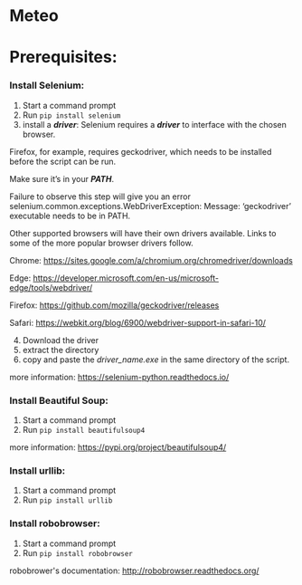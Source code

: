 # Meteo

# Prerequisites:

### Install Selenium: 
1. Start a command prompt
2. Run `pip install selenium`
3. install a ***driver***:
Selenium requires a ***driver*** to interface with the chosen browser. 

Firefox, for example, requires geckodriver, which needs to be installed before the script can be run. 

Make sure it’s in your ***PATH***.

Failure to observe this step will give you an error selenium.common.exceptions.WebDriverException: Message: ‘geckodriver’ executable needs to be in PATH.

Other supported browsers will have their own drivers available. 
Links to some of the more popular browser drivers follow.

Chrome:     https://sites.google.com/a/chromium.org/chromedriver/downloads

Edge: 	https://developer.microsoft.com/en-us/microsoft-edge/tools/webdriver/

Firefox: 	https://github.com/mozilla/geckodriver/releases

Safari: 	https://webkit.org/blog/6900/webdriver-support-in-safari-10/

4. Download the driver 
5. extract the directory 
6. copy and paste the *driver_name.exe* in the same directory of the script.

more information: https://selenium-python.readthedocs.io/

### Install Beautiful Soup:
1. Start a command prompt
2. Run `pip install beautifulsoup4`

more information: https://pypi.org/project/beautifulsoup4/

### Install urllib:
1. Start a command prompt
2. Run `pip install urllib`

### Install robobrowser:
1. Start a command prompt
2. Run `pip install robobrowser`

robobrower's documentation: http://robobrowser.readthedocs.org/

